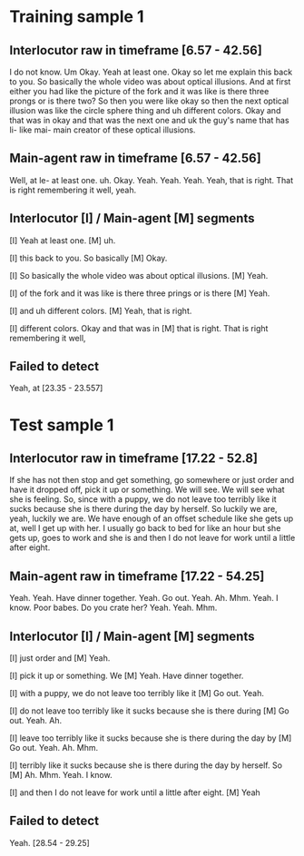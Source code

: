 # Training sample 1 #

## Interlocutor raw in timeframe [6.57 - 42.56] ##
I do not know. Um Okay. Yeah at least one. Okay so let me explain this back to you. So basically the whole video was about optical illusions. And at first either you had like the picture of the fork and it was like is there three prongs or is there two? So then you were like okay so then the next optical illusion was like the circle sphere thing and uh different colors. Okay and that was in okay and that was the next one and uk the guy's name that has li- like mai- main creator of these optical illusions.

## Main-agent raw in timeframe [6.57 - 42.56] ##
Well, at le- at least one. uh. Okay. Yeah. Yeah. Yeah. Yeah, that is right. That is right remembering it well, yeah.

## Interlocutor [I] / Main-agent [M] segments ##
[I] Yeah at least one. 
[M]                  uh.

[I] this back to you. So basically
[M]                    Okay.

[I] So basically the whole video was about optical illusions.
[M]                                                           Yeah.

[I] of the fork and it was like is there three prings or is there
[M]                                                               Yeah.

[I] and uh different colors.
[M] Yeah, that is right.

[I] different colors. Okay and that was in
[M] that is right. That is right remembering it well,

## Failed to detect ## 
Yeah, at [23.35 - 23.557]


# Test sample 1 #

## Interlocutor raw in timeframe [17.22 - 52.8] ##
If she has not then stop and get something, go somewhere or just order and have it dropped off, pick it up or something. We will see. We will see what she is feeling. So, since with a puppy, we do not leave too terribly like it sucks because she is there during the day by herself. So luckily we are, yeah, luckily we are. We have enough of an offset schedule like she gets up at, well I get up with her. I usually go back to bed for like an hour but she gets up, goes to work and she is and then I do not leave for work until a little after eight.

## Main-agent raw in timeframe [17.22 - 54.25] ##
Yeah. Yeah. Have dinner together. Yeah. Go out. Yeah. Ah. Mhm. Yeah. I know. Poor babes. Do you crate her? Yeah. Yeah. Mhm.

## Interlocutor [I] / Main-agent [M] segments ##
[I] just order and
[M]               Yeah.

[I] pick it up or something. We 
[M]       Yeah. Have dinner together.

[I] with a puppy, we do not leave too terribly like it
[M]                         Go out. Yeah.

[I] do not leave too terribly like it sucks because she is there during
[M]	       Go out. Yeah.      Ah.
 
[I] leave too terribly like it sucks because she is there during the day by
[M] Go out. Yeah.      Ah.                                Mhm.

[I] terribly like it sucks because she is there during the day by herself. So
[M]          Ah.                                Mhm.                 Yeah. I know.

[I] and then I do not leave for work until a little after eight.
[M]                                                              Yeah

## Failed to detect ## 
Yeah. [28.54 - 29.25]
